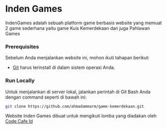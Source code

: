 <h1>Inden Games</h1>
<p>IndenGames adalah sebuah platform game berbasis website yang memuat 2 game sederhana yaitu game Kuis Kemerdekaan dan juga Pahlawan Games</p>

### Prerequisites
Sebelum Anda menjalankan website ini, mohon ikuti tahapan berikut:

* [Git](https://git-scm.com/downloads "Download Git") harus terinstall di dalam sistem operasi Anda.

### Run Locally
Untuk menjalankan di server lokal, jalankan perintah di Git Bash Anda dengan command seperti di bawah ini:
```bash
git clone https://github.com/ahmadammarm/game-kemerdekaan.git
```

<p>Website Inden Games dibuat untuk mengikuti lomba yang diadakan oleh <a href="https://docs.google.com/forms/d/e/1FAIpQLScZ81Orvn0cPnurAnOzpYQCWqttcH9WeXV9oJGOxvTvAzKETg/viewform">Code Cafe Id</a></p>
